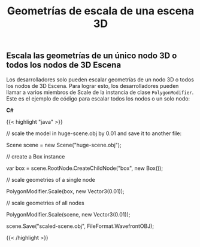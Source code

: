 ﻿---
title: Geometrías de escala de una escena 3D
type: docs
weight: 70
url: /es/net/scale-geometries-of-a-3d-scene/
description: Los desarrolladores solo pueden escalar geometrías de un nodo 3D o todos los nodos de 3D Escena. Para lograr esto, los desarrolladores pueden llamar a varios miembros de Scale de la instancia de clase PolygonModificer.
---
## **Escala las geometrías de un único nodo 3D o todos los nodos de 3D Escena**
Los desarrolladores solo pueden escalar geometrías de un nodo 3D o todos los nodos de 3D Escena. Para lograr esto, los desarrolladores pueden llamar a varios miembros de Scale de la instancia de clase `PolygonModifier`. Este es el ejemplo de código para escalar todos los nodos o un solo nodo:



**C#**

{{< highlight "java" >}}

 // scale the model in huge-scene.obj by 0.01 and save it to another file:

Scene scene = new Scene("huge-scene.obj");

// create a Box instance

var box = scene.RootNode.CreateChildNode("box", new Box());

// scale geometries of a single node

PolygonModifier.Scale(box, new Vector3(0.01));

// scale geometries of all nodes

PolygonModifier.Scale(scene, new Vector3(0.01));

scene.Save("scaled-scene.obj", FileFormat.WavefrontOBJ);

{{< /highlight >}}
